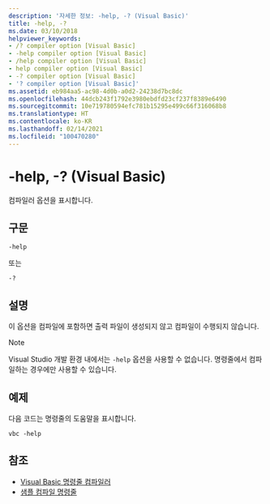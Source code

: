 ```yaml
---
description: '자세한 정보: -help, -? (Visual Basic)'
title: -help, -?
ms.date: 03/10/2018
helpviewer_keywords:
- /? compiler option [Visual Basic]
- -help compiler option [Visual Basic]
- /help compiler option [Visual Basic]
- help compiler option [Visual Basic]
- -? compiler option [Visual Basic]
- '? compiler option [Visual Basic]'
ms.assetid: eb984aa5-ac98-4d0b-a0d2-24238d7bc8dc
ms.openlocfilehash: 44dcb243f1792e3980ebdfd23cf237f8389e6490
ms.sourcegitcommit: 10e719780594efc781b15295e499c66f316068b8
ms.translationtype: HT
ms.contentlocale: ko-KR
ms.lasthandoff: 02/14/2021
ms.locfileid: "100470280"
---
```

# <a name="-help---visual-basic"></a>-help, -? (Visual Basic)

컴파일러 옵션을 표시합니다.  
  
## <a name="syntax"></a>구문  
  
```console  
-help  
```

또는  

```console
-?  
```  
  
## <a name="remarks"></a>설명  

 이 옵션을 컴파일에 포함하면 출력 파일이 생성되지 않고 컴파일이 수행되지 않습니다.  
  
> [!NOTE]
> Visual Studio 개발 환경 내에서는 `-help` 옵션을 사용할 수 없습니다. 명령줄에서 컴파일하는 경우에만 사용할 수 있습니다.  
  
## <a name="example"></a>예제  

 다음 코드는 명령줄의 도움말을 표시합니다.  
  
```console  
vbc -help  
```  
  
## <a name="see-also"></a>참조

- [Visual Basic 명령줄 컴파일러](index.md)
- [샘플 컴파일 명령줄](sample-compilation-command-lines.md)
